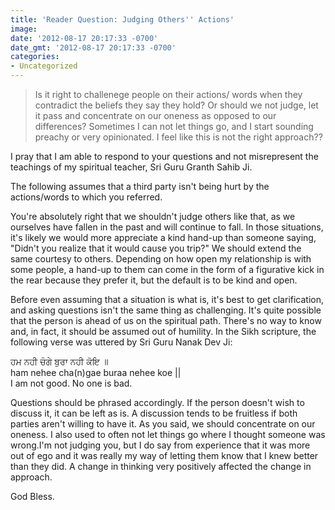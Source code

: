 ```yaml
---
title: 'Reader Question: Judging Others'' Actions'
image: 
date: '2012-08-17 20:17:33 -0700'
date_gmt: '2012-08-17 20:17:33 -0700'
categories:
- Uncategorized
---
```

<blockquote>Is it right to challenege people on their actions/ words when they contradict the beliefs they say they hold? Or should we not judge, let it pass and concentrate on our oneness as opposed to our differences? Sometimes I can not let things go, and I start sounding preachy or very opinionated. I feel like this is not the right approach??</blockquote>

I pray that I am able to respond to your questions and not misrepresent the teachings of my spiritual teacher, Sri Guru Granth Sahib Ji.

The following assumes that a third party isn't being hurt by the actions/words to which you referred.

You're absolutely right that we shouldn't judge others like that, as we ourselves have fallen in the past and will continue to fall. In those situations, it's likely we would more appreciate a kind hand-up than someone saying, "Didn't you realize that it would cause you trip?" We should extend the same courtesy to others. Depending on how open my relationship is with some people, a hand-up to them can come in the form of a figurative kick in the rear because they prefer it, but the default is to be kind and open.

Before even assuming that a situation is what is, it's best to get clarification, and asking questions isn't the same thing as challenging. It's quite possible that the person is ahead of us on the spiritual path. There's no way to know and, in fact, it should be assumed out of humility. In the Sikh scripture, the following verse was uttered by Sri Guru Nanak Dev Ji:

ਹਮ ਨਹੀ ਚੰਗੇ ਬੁਰਾ ਨਹੀ ਕੋਇ ॥  
ham nehee cha(n)gae buraa nehee koe ||  
I am not good. No one is bad.

Questions should be phrased accordingly. If the person doesn't wish to discuss it, it can be left as is. A discussion tends to be fruitless if both parties aren't willing to have it. As you said, we should concentrate on our oneness. I also used to often not let things go where I thought someone was wrong.</span>I'm not judging you, but I do say from experience that i<span class="Apple-style-span">t was more out of ego and it was really my way of letting them know that I knew better than they did. A change in thinking very positively affected the change in approach.

God Bless.
